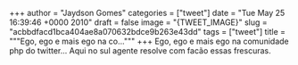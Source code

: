 
+++
author = "Jaydson Gomes"
categories = ["tweet"]
date = "Tue May 25 16:39:46 +0000 2010"
draft = false
image = "{TWEET_IMAGE}"
slug = "acbbdfacd1bca404ae8a070632bdce9b263e43dd"
tags = ["tweet"]
title = """Ego, ego e mais ego na co..."""
+++
Ego, ego e mais ego na comunidade php do twitter... Aqui no sul agente resolve com facão essas frescuras.
